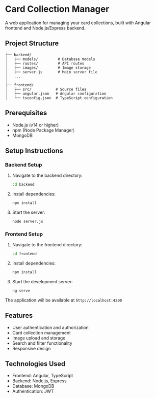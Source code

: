 # Card Collection Manager

A web application for managing your card collections, built with Angular frontend and Node.js/Express backend.

## Project Structure

```
├── backend/
│   ├── models/         # Database models
│   ├── routes/         # API routes
│   ├── images/         # Image storage
│   ├── server.js       # Main server file
│   ...
│
├── frontend/
│   ├── src/           # Source files
│   ├── angular.json   # Angular configuration
│   └── tsconfig.json  # TypeScript configuration
```

## Prerequisites

- Node.js (v14 or higher)
- npm (Node Package Manager)
- MongoDB

## Setup Instructions

### Backend Setup
1. Navigate to the backend directory:
   ```bash
   cd backend
   ```
2. Install dependencies:
   ```bash
   npm install
   ```
3. Start the server:
   ```bash
   node server.js
   ```

### Frontend Setup
1. Navigate to the frontend directory:
   ```bash
   cd frontend
   ```
2. Install dependencies:
   ```bash
   npm install
   ```
3. Start the development server:
   ```bash
   ng serve
   ```

The application will be available at `http://localhost:4200`

## Features

- User authentication and authorization
- Card collection management
- Image upload and storage
- Search and filter functionality
- Responsive design

## Technologies Used

- Frontend: Angular, TypeScript
- Backend: Node.js, Express
- Database: MongoDB
- Authentication: JWT
